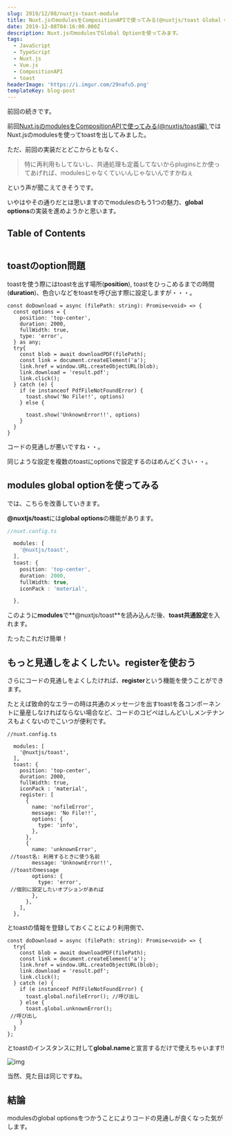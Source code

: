 ```yaml
---
slug: 2019/12/08/nuxtjs-toast-module
title: Nuxt.jsのmodulesをCompositionAPIで使ってみる(@nuxtjs/toast Global Option編)
date: 2019-12-08T04:16:00.000Z
description: Nuxt.jsのmodulesでGlobal Optionを使ってみます。
tags:
  - JavaScript
  - TypeScript
  - Nuxt.js
  - Vue.js
  - CompositionAPI
  - toast
headerImage: 'https://i.imgur.com/29nafu5.png'
templateKey: blog-post
---
```

前回の続きです。

前回[Nuxt.jsのmodulesをCompositionAPIで使ってみる(@nuxtjs/toast編)
](https://tubone-project24.xyz/2019/12/04/nuxt-toast)ではNuxt.jsのmodulesを使ってtoastを出してみました。

ただ、前回の実装だとどこからともなく、

> 特に再利用もしてないし、共通処理も定義してないからpluginsとか使ってあげれば、modulesじゃなくていいんじゃないんですかねぇ

という声が聞こえてきそうです。

いやはやその通りだとは思いますのでmodulesのもう1つの魅力、**global options**の実装を進めようかと思います。

## Table of Contents

```toc

```

## toastのoption問題

toastを使う際にはtoastを出す場所(**position**), toastをひっこめるまでの時間(**duration**)、色合いなどをtoastを呼び出す際に設定しますが・・・。

```typescript{numberLines: 1}{2-7,16,18}
const doDownload = async (filePath: string): Promise<void> => {
  const options = {
    position: 'top-center',
    duration: 2000,
    fullWidth: true,
    type: 'error',
  } as any;
  try{
    const blob = await downloadPDF(filePath);
    const link = document.createElement('a');
    link.href = window.URL.createObjectURL(blob);
    link.download = 'result.pdf';
    link.click();
  } catch (e) {
    if (e instanceof PdfFileNotFoundError) {
      toast.show('No File!!', options)
    } else {

      toast.show('UnknownError!!', options)
    }
  }
}
```

コードの見通しが悪いですね・・。

同じような設定を複数のtoastにoptionsで設定するのはめんどくさい・・。

## modules global optionを使ってみる

では、こちらを改善していきます。

**@nuxtjs/toast**には**global options**の機能があります。

```typescript
//nuxt.config.ts

  modules: [
    '@nuxtjs/toast',
  ],
  toast: {
    position: 'top-center',
    duration: 2000,
    fullWidth: true,
    iconPack : 'material',

  },
```

このように**modules**で**@nuxtjs/toast**を読み込んだ後、**toast共通設定**を入れます。

たったこれだけ簡単！

## もっと見通しをよくしたい。registerを使おう

さらにコードの見通しをよくしたければ、**register**という機能を使うことができます。

たとえば致命的なエラーの時は共通のメッセージを出すtoastを各コンポーネントに量産しなければならない場合など、コードのコピペはしんどいしメンテナンスもよくないのでこいつが便利です。

```typescript{numberLines: 1}{11-27}
//nuxt.config.ts

  modules: [
    '@nuxtjs/toast',
  ],
  toast: {
    position: 'top-center',
    duration: 2000,
    fullWidth: true,
    iconPack : 'material',
    register: [
      {
        name: 'nofileError',
        message: 'No File!!',
        options: {
          type: 'info',
        },
      },
      {
        name: 'unknownError',
 //toast名: 利用するときに使う名前
        message: 'UnknownError!!',
 //toastのmessage
        options: {
          type: 'error',
 //個別に設定したいオプションがあれば
        },
      },
    ],
  },

```

とtoastの情報を登録しておくことにより利用側で、

```typescript{numberLines: 1}{10,12}
const doDownload = async (filePath: string): Promise<void> => {
  try{
    const blob = await downloadPDF(filePath);
    const link = document.createElement('a');
    link.href = window.URL.createObjectURL(blob);
    link.download = 'result.pdf';
    link.click();
  } catch (e) {
    if (e instanceof PdfFileNotFoundError) {
      toast.global.nofileError(); //呼び出し
    } else {
      toast.global.unknownError();
 //呼び出し
    }
  }
};

```

とtoastのインスタンスに対して**global.name**と宣言するだけで使えちゃいます!!

![img](https://i.imgur.com/29nafu5.png)

当然、見た目は同じですね。

## 結論

modulesのglobal optionsをつかうことによりコードの見通しが良くなった気がします。
